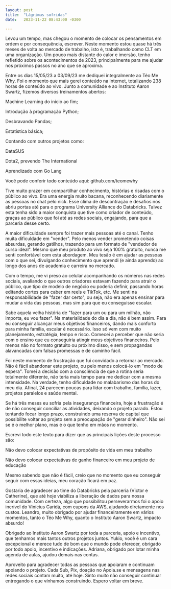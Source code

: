 ```yaml
---
layout: post
title:  "Lágrimas sofridas"
date:   2023-11-22 08:43:00 -0300

---
```

Levou um tempo, mas chegou o momento de colocar os pensamentos em ordem e por consequência, escrever. Neste momento estou quase há três meses de volta ao mercado de trabalho, isto é, trabalhando como CLT em uma organização. Um pouco mais distante do calor e imersão, tenho refletido sobre os acontecimentos de 2023, principalmente para me ajudar nos próximos passos no ano que se aproxima.

Entre os dias 15/05/23 a 03/09/23 me dediquei integralmente ao Téo Me Why. Foi o momento que mais gerei conteúdo na internet, totalizando 238 horas de conteúdo ao vivo. Junto a comunidade e ao Instituto Aaron Swartz, fizemos diversos treinamentos abertos:

Machine Learning do início ao fim;

Introdução à programação Python;

Desbravando Pandas;

Estatística básica;

Contando com outros projetos como:

DataSUS

Dota2, prevendo The International

Aprendizado com Go Lang

Você pode conferir todo conteúdo aqui: github.com/teomewhy

Tive muito prazer em compartilhar conhecimento, histórias e risadas com o público ao vivo. Era uma energia muito bacana, reconhecendo diariamente as pessoas no chat pelo nick. Esse clima de descontração e desafios nos abriu portas até para o programa University Alliance do Databricks. Talvez esta tenha sido a maior conquista que tive como criador de conteúdo, graças ao público que foi até as redes sociais, engajando, para que a parceria desse certo.

A maior dificuldade sempre foi trazer mais pessoas até o canal. Tenho muita dificuldade em "vender". Pelo menos vender prometendo coisas absurdas, gerando gatilhos, trazendo para um formato de "vendedor de curso ideal". Mesmo que meu produto ao vivo seja 100% gratuito, nunca me senti confortável com esta abordagem. Meu tesão é em ajudar as pessoas com o que sei, divulgando conhecimento que aprendi (e ainda aprendo) ao longo dos anos de academia e carreira no mercado.

Com o tempo, me vi preso ao celular acompanhando os números nas redes sociais, avaliando o que outros criadores estavam fazendo para atrair o público, que tipo de modelo de negócio eu poderia definir, passando horas editando cortes para caber em reels e TikTok, etc. Me senti na responsabilidade de "fazer dar certo", ou seja, não era apenas ensinar para mudar a vida das pessoas, mas sim para que eu conseguisse escalar.

Sabe aquela velha história de "fazer para um ou para um milhão, não importa, eu vou fazer". Na materialidade do dia a dia, não é bem assim. Para eu conseguir alcançar meus objetivos financeiros, dando mais conforto para minha família, escalar é necessário. Isso só vem com muito planejamento, estratégia, tempo e risco. Comecei a perceber que não seria com o ensino que eu conseguiria atingir meus objetivos financeiros. Pelo menos não no formato gratuito ou próximo disso, e sem propagandas alavancadas com falsas promessas e de caminho fácil.

Foi neste momento de frustração que fui convidado a retornar ao mercado. Não é fácil abandonar este projeto, ou pelo menos colocá-lo em "modo de espera". Tomei a decisão com a consciência de que a rotina seria totalmente diferente, não teria mais tempo para me dedicar com a mesma intensidade. Na verdade, tenho dificuldade no malabarismo das horas do meu dia. Afinal, 24 parecem poucas para lidar com trabalho, família, lazer, projetos paralelos e saúde mental.

Se há três meses eu sofria pela insegurança financeira, hoje a frustração é de não conseguir conciliar as atividades, deixando o projeto parado. Estou tentando focar longo prazo, construindo uma reserva de capital que possibilite voltar ao projeto sem a preocupação de "gerar dinheiro". Não sei se é o melhor plano, mas é o que tenho em mãos no momento.

Escrevi todo este texto para dizer que as principais lições deste processo são:

Não devo colocar expectativas de propósito de vida em meu trabalho

Não devo colocar expectativas de ganho financeiro em meu projeto de educação

Mesmo sabendo que não é fácil, creio que no momento que eu conseguir seguir com essas ideias, meu coração ficará em paz.

Gostaria de agradecer ao time do Databricks pela parceria (Victor e Catherine), que até hoje viabiliza a liberação de dados para nossa comunidade. Com certeza, algo que possibilitou perseverarmos foi o apoio incrível do Vinícius Caridá, com cupons da AWS, ajudando diretamente nos custos. Leandro, muito obrigado por ajudar financeiramente em vários momentos, tanto o Téo Me Why, quanto o Instituto Aaron Swartz, impacto absurdo!

Obrigado ao Instituto Aaron Swartz por toda a parceria, apoio e incentivo, que tenhamos mais tantos outros projetos juntos. Yukio, você é um cara excepcional e merece tudo de bom que o mundo pode oferecer, obrigado por todo apoio, incentivo e indicações. Adriana, obrigado por lotar minha agenda de aulas, ajudou demais nas contas.

Aproveito para agradecer todas as pessoas que apoiaram e continuam apoiando o projeto. Cada Sub, Pix, doação no Apoia.se e mensagens nas redes sociais contam muito, até hoje. Sinto muito não conseguir continuar entregando o que vínhamos construindo.  Espero voltar em breve.